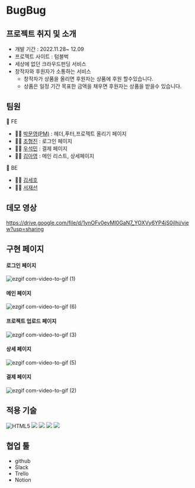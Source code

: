 # BugBug


## 프로젝트 취지 및 소개
* 개발 기간 : 2022.11.28~ 12.09
* 프로젝트 사이트 : 텀블벅
* 세상에 없던 크라우드펀딩 서비스
* 창작자와 후원자가 소통하는 서비스
  * 창작자가 상품을 올리면 후원자는 상품에 후원 할수있습니다.
  * 상품은 일정 기간 목표한 금액을 채우면 후원자는 상품을 받을수 있습니다.

## 팀원
 📌 FE
* 🙆‍♂️ [박문영(PM)](https://github.com/myp880) : 헤더,푸터,프로젝트 올리기 페이지
* 🙆‍♂️ [조형진](https://github.com/gowell032) : 로그인 페이지
* 🙆‍♂️ [우석민](https://github.com/Loman3710) : 결제 페이지
* 🙆‍♀️ [김아영](https://github.com/re-cosmos) : 메인 리스트, 상세페이지

📌 BE
* 🙆‍♂️ [김세호](https://github.com/hosose)
* 🙆‍♂️ [서재선](https://github.com/IgnacioSEO)

## 데모 영상
https://drive.google.com/file/d/1ynOFv0evMI0GaN7_YOXVy6YP4jS0iIhi/view?usp=sharing
## 구현 페이지
#### 로그인 페이지
![ezgif com-video-to-gif (1)](https://user-images.githubusercontent.com/98885221/218720011-bc690e7a-224f-47d3-9249-22b09486173f.gif)
#### 메인 페이지
![ezgif com-video-to-gif (6)](https://user-images.githubusercontent.com/98885221/218949595-e10916d1-657d-463e-828e-3bf76997a810.gif)
#### 프로젝트 업로드 페이지
![ezgif com-video-to-gif (3)](https://user-images.githubusercontent.com/98885221/218948176-12247633-4831-444e-b8a0-597cd479a7d4.gif)
#### 상세 페이지
![ezgif com-video-to-gif (5)](https://user-images.githubusercontent.com/98885221/218948600-a0789c04-854e-486b-8e7c-4e46c7b0179d.gif)
#### 결제 페이지
![ezgif com-video-to-gif (2)](https://user-images.githubusercontent.com/98885221/218721588-3572ed30-e099-4a0d-87d2-d0dcc6257dfa.gif)

## 적용 기술
<img  alt="HTML5" src="https://img.shields.io/badge/HTML5-E34F26?style=for-the-badge&logo=html5&logoColor=white"> <img src="https://img.shields.io/badge/javascript-F7DF1E?style=for-the-badge&logo=javascript&logoColor=black"> <img src="https://img.shields.io/badge/react-61DAFB?style=for-the-badge&logo=react&logoColor=black"> <img src="https://img.shields.io/badge/node.js-339933?style=for-the-badge&logo=Node.js&logoColor=white"> <img src="https://img.shields.io/badge/mysql-4479A1?style=for-the-badge&logo=mysql&logoColor=white">

## 협업 툴
* github
* Slack
* Trello
* Notion
